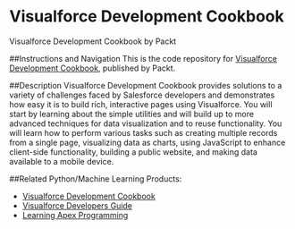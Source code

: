 # Visualforce Development Cookbook
Visualforce Development Cookbook by Packt

##Instructions and Navigation
This is the code repository for [Visualforce Development Cookbook](https://www.packtpub.com/big-data-and-business-intelligence/python-machine-learning-cookbook?utm_source=github&utm_medium=repository&utm_campaign=9781786464477), published by Packt. 

##Description
Visualforce Development Cookbook provides solutions to a variety of challenges faced by Salesforce developers
and demonstrates how easy it is to build rich, interactive pages using Visualforce. You will start by learning about
the simple utilities and will build up to more advanced techniques for data visualization and to reuse functionality.
You will learn how to perform various tasks such as creating multiple records from a single page, visualizing data as
charts, using JavaScript to enhance client-side functionality, building a public website, and making data available to a
mobile device.

##Related Python/Machine Learning Products:
* [Visualforce Development Cookbook](https://www.packtpub.com/application-development/visualforce-development-cookbook?utm_source=github&utm_medium=repository&utm_campaign=9781782170808)
* [Visualforce Developers Guide](https://www.packtpub.com/application-development/visualforce-developer%E2%80%99s-guide?utm_source=github&utm_medium=repository&utm_campaign=9781782170808)
* [Learning Apex Programming](https://www.packtpub.com/application-development/learning-apex-programming?utm_source=github&utm_medium=repository&utm_campaign=9781782170808)

